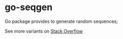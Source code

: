 # go-seqgen
Go package provides to generate random sequences;

See more variants on [Stack Overflow](https://stackoverflow.com/a/31832326)
